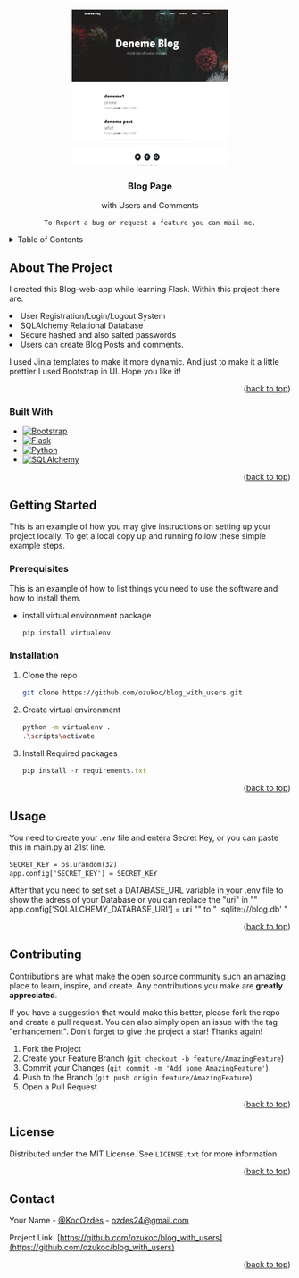 <a name="readme-top"></a>

<!-- PROJECT LOGO -->
<br />
<div align="center">
  <a href="https://github.com/ozukoc/blog_with_users">
    <img src="static\img\Blog-SS.png" alt="Logo" width="280" height="280">
  </a>

<h3 align="center">Blog Page</h3>

  <p align="center">
    with Users and Comments


    
    To Report a bug or request a feature you can mail me.

  </p>
</div>



<!-- TABLE OF CONTENTS -->
<details>
  <summary>Table of Contents</summary>
  <ol>
    <li>
      <a href="#about-the-project">About The Project</a>
      <ul>
        <li><a href="#built-with">Built With</a></li>
      </ul>
    </li>
    <li>
      <a href="#getting-started">Getting Started</a>
      <ul>
        <li><a href="#prerequisites">Prerequisites</a></li>
        <li><a href="#installation">Installation</a></li>
      </ul>
    </li>
    <li><a href="#usage">Usage</a></li>
    <li><a href="#contributing">Contributing</a></li>
    <li><a href="#license">License</a></li>
    <li><a href="#contact">Contact</a></li>
  </ol>
</details>



<!-- ABOUT THE PROJECT -->
## About The Project



I created this Blog-web-app while learning Flask. Within this project there are:

<li>User Registration/Login/Logout System</li>
<li>SQLAlchemy Relational Database</li>
<li>Secure hashed and also salted passwords</li>
<li>Users can create Blog Posts and comments.</li>

I used Jinja templates to make it more dynamic. And just to make it a little prettier I used Bootstrap in UI. Hope you like it!


<p align="right">(<a href="#readme-top">back to top</a>)</p>



### Built With


* [![Bootstrap][Bootstrap.com]][Bootstrap-url]
* [![Flask][Flask]][Flask-url]
* [![Python]][Python-url]
* [![SQLAlchemy][sqlalchemy.org]][sqlalchemy-url]

<p align="right">(<a href="#readme-top">back to top</a>)</p>



<!-- GETTING STARTED -->
## Getting Started

This is an example of how you may give instructions on setting up your project locally.
To get a local copy up and running follow these simple example steps.

### Prerequisites

This is an example of how to list things you need to use the software and how to install them.
* install virtual environment package
  ```sh
  pip install virtualenv
  ```

### Installation

1. Clone the repo
   ```sh
   git clone https://github.com/ozukoc/blog_with_users.git
   ```
3. Create virtual environment
   ```sh
   python -m virtualenv .
   .\scripts\activate
   ```
4. Install Required packages
   ```js
   pip install -r requirements.txt
   ```

<p align="right">(<a href="#readme-top">back to top</a>)</p>



<!-- USAGE EXAMPLES -->
## Usage

You need to create your .env file and entera Secret Key, or you can paste this in main.py at 21st line.
```
SECRET_KEY = os.urandom(32)
app.config['SECRET_KEY'] = SECRET_KEY
```

After that you need to set set a DATABASE_URL variable in your .env file to show the adress of your Database or you can replace the  "uri" in "" app.config['SQLALCHEMY_DATABASE_URI'] = uri "" to  " 'sqlite:///blog.db' "

<p align="right">(<a href="#readme-top">back to top</a>)</p>



<!-- CONTRIBUTING -->
## Contributing

Contributions are what make the open source community such an amazing place to learn, inspire, and create. Any contributions you make are **greatly appreciated**.

If you have a suggestion that would make this better, please fork the repo and create a pull request. You can also simply open an issue with the tag "enhancement".
Don't forget to give the project a star! Thanks again!

1. Fork the Project
2. Create your Feature Branch (`git checkout -b feature/AmazingFeature`)
3. Commit your Changes (`git commit -m 'Add some AmazingFeature'`)
4. Push to the Branch (`git push origin feature/AmazingFeature`)
5. Open a Pull Request

<p align="right">(<a href="#readme-top">back to top</a>)</p>



<!-- LICENSE -->
## License

Distributed under the MIT License. See `LICENSE.txt` for more information.

<p align="right">(<a href="#readme-top">back to top</a>)</p>



<!-- CONTACT -->
## Contact

Your Name - [@KocOzdes](https://twitter.com/KocOzdes) - ozdes24@gmail.com

Project Link: [https://github.com/ozukoc/blog_with_users](https://github.com/ozukoc/blog_with_users)

<p align="right">(<a href="#readme-top">back to top</a>)</p>
<!-- MARKDOWN LINKS & IMAGES -->


[product-screenshot]: https://prnt.sc/CdxThx0S1ycM

[Bootstrap.com]: https://img.shields.io/badge/Bootstrap-563D7C?style=for-the-badge&logo=bootstrap&logoColor=white
[Bootstrap-url]: https://getbootstrap.com
[Python]: https://img.shields.io/badge/-python-informational
[Python-url]:https://www.python.org/
[Flask]: https://img.shields.io/badge/-Flask-black
[Flask-url]:https://flask.palletsprojects.com/en/2.2.x/
[sqlalchemy.org]: https://img.shields.io/badge/-SqlAlchemy-red
[sqlalchemy-url]:https://www.sqlalchemy.org/

